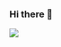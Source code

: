 ### Hi there 👋

<a href="[https://scholar.google.com/citations?user=W8CyEAcAAAAJ&hl=ko]" target="_blank"><img src="https://img.shields.io/badge/[Google Scholar]-[EF2D5E]?style=flat-square&logo=[A-Frame]&logoColor=white"/></a>
